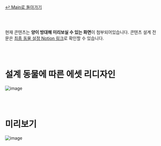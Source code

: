 [↩ Main로 돌아가기](../README.md)

<br><br>

현재 콘텐츠는 **양이 방대해 미리보실 수 있는 화면**이 첨부되어있습니다.
콘텐츠 설계 전문은 <a href="https://danghyeona.notion.site/FIX-4bc7822f5cb94038a7b3040c9ca95ae6" target="_blank">최종 동물 설정 Notion 링크</a>로 확인할 수 있습니다.

<br><br>

# 설계 동물에 따른 에셋 리디자인

![image](https://user-images.githubusercontent.com/45550607/142364823-d8be7cee-921d-4799-bbcb-fda7cbae859e.png)


<br><br>

# 미리보기

![image](https://user-images.githubusercontent.com/45550607/142364370-c145cb5c-0a02-4752-9b8b-d5773088db88.png)

